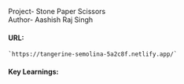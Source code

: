 Project- Stone Paper Scissors<br>
Author- Aashish Raj Singh<br>

#### URL:
    `https://tangerine-semolina-5a2c8f.netlify.app/`

#### Key Learnings:
